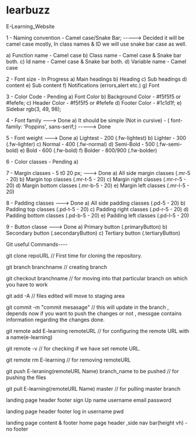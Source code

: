 # learbuzz

E-Learning_Website

1 - Naming convention - Camel case/Snake Bar; -----> Decided it will be camel case mostly, In class names & ID we will use snake bar case as well.

a) Function name - Camel case
b) Class name - Camel case & Snake bar both.
c) Id name - Camel case & Snake bar both.
d) Variable name - Camel case

2 - Font size - In Progress
a) Main headings
b) Heading
c) Sub headings
d) content
e) Sub content
f) Notifications (errors,alert etc.)
g) Font

3 - Color Code - Pending
a) Font Color
b) Background Color - #f5f5f5 or #fefefe;
c) Header Color - #f5f5f5 or #fefefe
d) Footer Color - #1c1d1f;
e) Sidebar
rgb(3, 49, 98); 

4 - Font family ---> Done
a) It should be simple (Not in cursive) - ( font-family: 'Poppins', sans-serif;) -----> Done

5 - Font weight ---> Done
a) Lightest - 200 (.fw-lightest)
b) Lighter - 300 (.fw-lighter)
c) Normal - 400 (.fw-normal)
d) Semi-Bold - 500 (.fw-semi-bold)
e) Bold - 600 (.fw-bold)
f) Bolder - 800/900 (.fw-bolder)

6 - Color classes - Pending
a)

7 - Margin classes - 5 t0 20 px; ---> Done
a) All side margin classes (.mr-5 - 20) 
b) Margin top classes (.mr-t-5 - 20) 
c) Margin right classes (.mr-r-5 - 20) 
d) Margin bottom classes (.mr-b-5 - 20) 
e) Margin left classes (.mr-l-5 - 20)

8 - Padding classes ---> Done
a) All side padding classes (.pd-5 - 20) 
b) Padding top classes (.pd-t-5 - 20) 
c) Padding right classes (.pd-r-5 - 20)
d) Padding bottom classes (.pd-b-5 - 20) 
e) Padding left classes (.pd-l-5 - 20)

9 - Button classe ---> Done
a) Primary button (.primaryButton)
b) Secondary button (.secondaryButton)
c) Tertiary button (.tertiaryButton)

Git useful Commands----

git clone repoURL // First time for cloning the repository.

git branch branchname // creating branch

git checkout branchname // for moving into that particular branch on which you have to work

git add -A // files edited will move to staging area

git commit -m "commit mesasage" // this will update in the branch , depends now if you want to push the changes or not , messgae contains information regarding the changes done.

git remote add E-learning remoteURL // for configuring the remote URL with a name(e-learning)

git remote -v // for checking if we have set remote URL.

git remote rm E-learning // for removing remoteURL

git push E-leraning(remoteURL Name) branch_name to be pushed // for pushing the files

git pull E-learning(remoteURL Name) master // for pulling master branch


landing page header footer
sign Up
name
username
email
password

landing page header footer
log in
username
pwd

landing page content & footer
home page header ,side nav bar(height vh) - no footer
